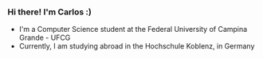 ### Hi there! I'm Carlos :)
- I'm a Computer Science student at the Federal University of Campina Grande - UFCG
- Currently, I am studying abroad in the Hochschule Koblenz, in Germany
